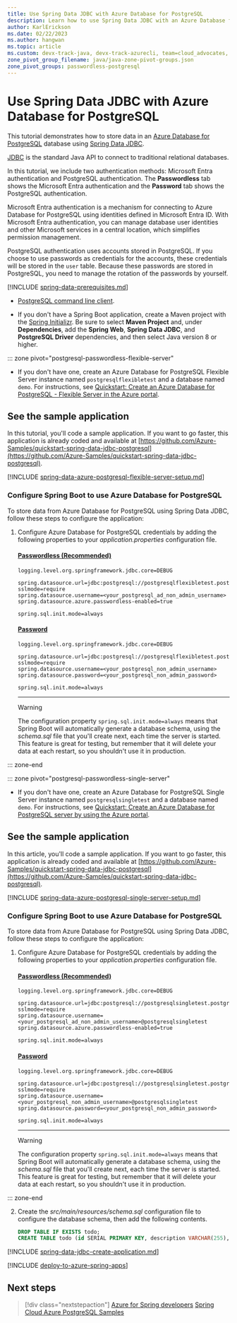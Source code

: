 ```yaml
---
title: Use Spring Data JDBC with Azure Database for PostgreSQL
description: Learn how to use Spring Data JDBC with an Azure Database for PostgreSQL database.
author: KarlErickson
ms.date: 02/22/2023
ms.author: hangwan
ms.topic: article
ms.custom: devx-track-java, devx-track-azurecli, team=cloud_advocates, passwordless-java, spring-cloud-azure, devx-track-extended-java
zone_pivot_group_filename: java/java-zone-pivot-groups.json
zone_pivot_groups: passwordless-postgresql
---
```


# Use Spring Data JDBC with Azure Database for PostgreSQL

This tutorial demonstrates how to store data in an [Azure Database for PostgreSQL](/azure/postgresql/) database using [Spring Data JDBC](https://spring.io/projects/spring-data-jdbc).

[JDBC](https://en.wikipedia.org/wiki/Java_Database_Connectivity) is the standard Java API to connect to traditional relational databases.

In this tutorial, we include two authentication methods: Microsoft Entra authentication and PostgreSQL authentication. The **Passwordless** tab shows the Microsoft Entra authentication and the **Password** tab shows the PostgreSQL authentication.

Microsoft Entra authentication is a mechanism for connecting to Azure Database for PostgreSQL using identities defined in Microsoft Entra ID. With Microsoft Entra authentication, you can manage database user identities and other Microsoft services in a central location, which simplifies permission management.

PostgreSQL authentication uses accounts stored in PostgreSQL. If you choose to use passwords as credentials for the accounts, these credentials will be stored in the `user` table. Because these passwords are stored in PostgreSQL, you need to manage the rotation of the passwords by yourself.

[!INCLUDE [spring-data-prerequisites.md](includes/spring-data-prerequisites.md)]
- [PostgreSQL command line client](https://www.postgresql.org/download/).

- If you don't have a Spring Boot application, create a Maven project with the [Spring Initializr](https://start.spring.io/). Be sure to select **Maven Project** and, under **Dependencies**, add the **Spring Web**, **Spring Data JDBC**, and **PostgreSQL Driver** dependencies, and then select Java version 8 or higher.

::: zone pivot="postgresql-passwordless-flexible-server"

- If you don't have one, create an Azure Database for PostgreSQL Flexible Server instance named `postgresqlflexibletest` and a database named `demo`. For instructions, see [Quickstart: Create an Azure Database for PostgreSQL - Flexible Server in the Azure portal](/azure/postgresql/flexible-server/quickstart-create-server-portal).

## See the sample application

In this tutorial, you'll code a sample application. If you want to go faster, this application is already coded and available at [https://github.com/Azure-Samples/quickstart-spring-data-jdbc-postgresql](https://github.com/Azure-Samples/quickstart-spring-data-jdbc-postgresql).

[!INCLUDE [spring-data-azure-postgresql-flexible-server-setup.md](includes/spring-data-azure-postgresql-flexible-server-setup.md)]

### Configure Spring Boot to use Azure Database for PostgreSQL

To store data from Azure Database for PostgreSQL using Spring Data JDBC, follow these steps to configure the application:

1. Configure Azure Database for PostgreSQL credentials by adding the following properties to your *application.properties* configuration file.

   #### [Passwordless (Recommended)](#tab/passwordless)

   ```properties
   logging.level.org.springframework.jdbc.core=DEBUG

   spring.datasource.url=jdbc:postgresql://postgresqlflexibletest.postgres.database.azure.com:5432/demo?sslmode=require
   spring.datasource.username=<your_postgresql_ad_non_admin_username>
   spring.datasource.azure.passwordless-enabled=true

   spring.sql.init.mode=always
   ```

   #### [Password](#tab/password)

   ```properties
   logging.level.org.springframework.jdbc.core=DEBUG

   spring.datasource.url=jdbc:postgresql://postgresqlflexibletest.postgres.database.azure.com:5432/demo?sslmode=require
   spring.datasource.username=<your_postgresql_non_admin_username>
   spring.datasource.password=<your_postgresql_non_admin_password>

   spring.sql.init.mode=always
   ```

    <!-- NOTE: The tab-block end-delimiter here (the "---") needs a 4-space indentation or it will be rendered as a hard rule, and the following note won't be properly indented. -->
    ---

   > [!WARNING]
   > The configuration property `spring.sql.init.mode=always` means that Spring Boot will automatically generate a database schema, using the *schema.sql* file that you'll create next, each time the server is started. This feature is great for testing, but remember that it will delete your data at each restart, so you shouldn't use it in production.

::: zone-end

::: zone pivot="postgresql-passwordless-single-server"

- If you don't have one, create an Azure Database for PostgreSQL Single Server instance named `postgresqlsingletest` and a database named `demo`. For instructions, see [Quickstart: Create an Azure Database for PostgreSQL server by using the Azure portal](/azure/postgresql/single-server/quickstart-create-server-database-portal).

## See the sample application

In this article, you'll code a sample application. If you want to go faster, this application is already coded and available at [https://github.com/Azure-Samples/quickstart-spring-data-jdbc-postgresql](https://github.com/Azure-Samples/quickstart-spring-data-jdbc-postgresql).

[!INCLUDE [spring-data-azure-postgresql-single-server-setup.md](includes/spring-data-azure-postgresql-single-server-setup.md)]

### Configure Spring Boot to use Azure Database for PostgreSQL

To store data from Azure Database for PostgreSQL using Spring Data JDBC, follow these steps to configure the application:

1. Configure Azure Database for PostgreSQL credentials by adding the following properties to your *application.properties* configuration file.

   #### [Passwordless (Recommended)](#tab/passwordless)

   ```properties
   logging.level.org.springframework.jdbc.core=DEBUG

   spring.datasource.url=jdbc:postgresql://postgresqlsingletest.postgres.database.azure.com:5432/demo?sslmode=require
   spring.datasource.username=<your_postgresql_ad_non_admin_username>@postgresqlsingletest
   spring.datasource.azure.passwordless-enabled=true

   spring.sql.init.mode=always
   ```

   #### [Password](#tab/password)

   ```properties
   logging.level.org.springframework.jdbc.core=DEBUG

   spring.datasource.url=jdbc:postgresql://postgresqlsingletest.postgres.database.azure.com:5432/demo?sslmode=require
   spring.datasource.username=<your_postgresql_non_admin_username>@postgresqlsingletest
   spring.datasource.password=<your_postgresql_non_admin_password>

   spring.sql.init.mode=always
   ```

    <!-- NOTE: The tab-block end-delimiter here (the "---") needs a 4-space indentation or it will be rendered as a hard rule, and the following note won't be properly indented. -->
    ---

   > [!WARNING]
   > The configuration property `spring.sql.init.mode=always` means that Spring Boot will automatically generate a database schema, using the *schema.sql* file that you'll create next, each time the server is started. This feature is great for testing, but remember that it will delete your data at each restart, so you shouldn't use it in production.

::: zone-end

<!-- NOTE: The numbering must start with 2 here to continue the sequence after the previous step, otherwise the numbering will reset to 1. -->
2. Create the *src/main/resources/schema.sql* configuration file to configure the database schema, then add the following contents.

   ```sql
   DROP TABLE IF EXISTS todo;
   CREATE TABLE todo (id SERIAL PRIMARY KEY, description VARCHAR(255), details VARCHAR(4096), done BOOLEAN);
   ```

[!INCLUDE [spring-data-jdbc-create-application.md](includes/spring-data-jdbc-create-application.md)]

[!INCLUDE [deploy-to-azure-spring-apps](includes/deploy-to-azure-spring-apps.md)]

## Next steps

> [!div class="nextstepaction"]
> [Azure for Spring developers](../spring/index.yml)
> [Spring Cloud Azure PostgreSQL Samples](https://github.com/Azure-Samples/azure-spring-boot-samples/tree/main/postgresql)
